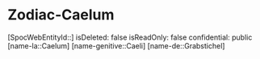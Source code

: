 ﻿---
type: Zodiac
tags:
- astro/Zodiac

---

# Zodiac-Caelum

[SpocWebEntityId::]
isDeleted: false
isReadOnly: false
confidential: public
[name-la::Caelum]
[name-genitive::Caeli]
[name-de::Grabstichel]
